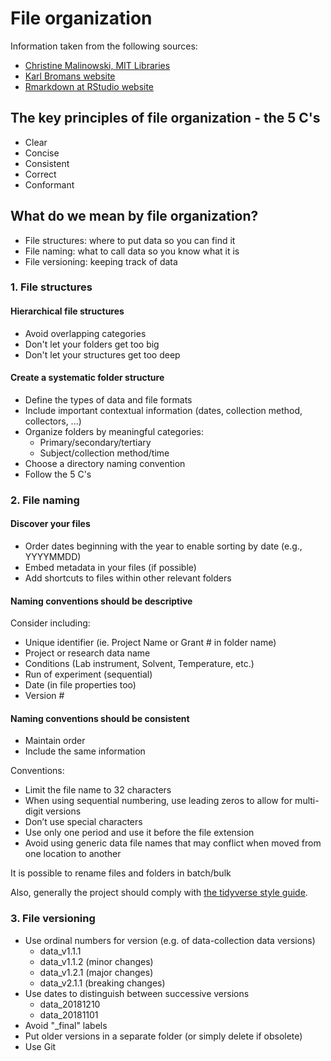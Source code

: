 # File organization

Information taken from the following sources:

- [Christine Malinowski, MIT Libraries](https://libraries.mit.edu/data-management/files/2014/05/FileOrg_20160121.pdf)
- [Karl Bromans website](https://kbroman.org/steps2rr/pages/organize.html)
- [Rmarkdown at RStudio website](https://rmarkdown.rstudio.com/authoring_bibliographies_and_citations.html)

## The key principles of file organization - the 5 C's

- Clear
- Concise
- Consistent
- Correct
- Conformant

## What do we mean by file organization?

- File structures: where to put data so you can find it
- File naming: what to call data so you know what it is
- File versioning: keeping track of data

### 1. File structures

#### Hierarchical file structures

- Avoid overlapping categories
- Don't let your folders get too big
- Don't let your structures get too deep

#### Create a systematic folder structure

- Define the types of data and file formats
- Include important contextual information (dates, collection method, collectors, ...)
- Organize folders by meaningful categories:
  - Primary/secondary/tertiary
  - Subject/collection method/time
- Choose a directory naming convention
- Follow the 5 C's

### 2. File naming

#### Discover your files

- Order dates beginning with the year to enable sorting by date (e.g., YYYYMMDD)
- Embed metadata in your files (if possible)
- Add shortcuts to files within other relevant folders

#### Naming conventions should be descriptive

Consider including:

- Unique identifier (ie. Project Name or Grant # in folder name)
- Project or research data name
- Conditions (Lab instrument, Solvent, Temperature, etc.)
- Run of experiment (sequential)
- Date (in file properties too)
- Version #

#### Naming conventions should be consistent

- Maintain order
- Include the same information

Conventions:

- Limit the file name to 32 characters
- When using sequential numbering, use leading zeros to allow for multi-digit versions
- Don’t use special characters
- Use only one period and use it before the file extension
- Avoid using generic data file names that may conflict when moved from one location to another

It is possible to rename files and folders in batch/bulk

Also, generally the project should comply with [the tidyverse style guide](https://style.tidyverse.org/). 

### 3. File versioning

- Use ordinal numbers for version (e.g. of data-collection data versions)
  - data_v1.1.1
  - data_v1.1.2 (minor changes)
  - data_v1.2.1 (major changes)
  - data_v2.1.1 (breaking changes)
- Use dates to distinguish between successive versions
  - data_20181210
  - data_20181101
- Avoid "\_final" labels
- Put older versions in a separate folder (or simply delete if obsolete)
- Use Git
